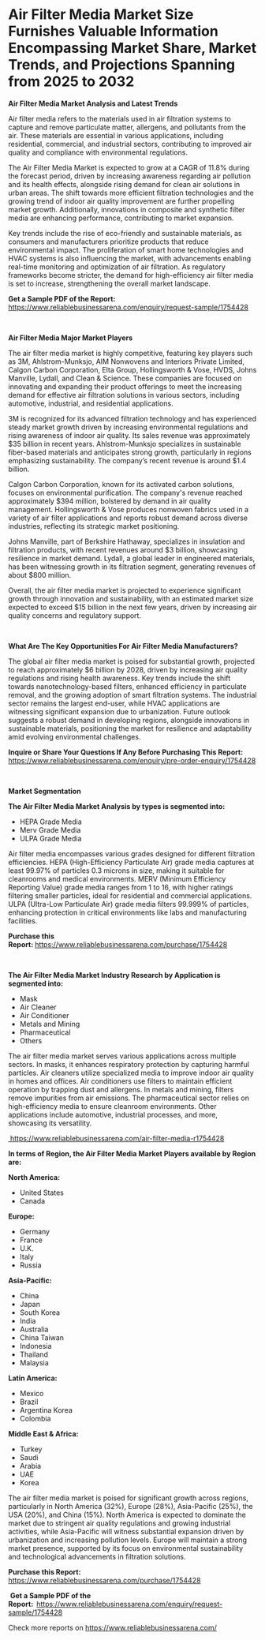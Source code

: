 <p><h1>Air Filter Media Market Size Furnishes Valuable Information Encompassing Market Share, Market Trends, and Projections Spanning from 2025 to 2032</h1></p><p><strong>Air Filter Media Market Analysis and Latest Trends</strong></p>
<p><p>Air filter media refers to the materials used in air filtration systems to capture and remove particulate matter, allergens, and pollutants from the air. These materials are essential in various applications, including residential, commercial, and industrial sectors, contributing to improved air quality and compliance with environmental regulations.</p><p>The Air Filter Media Market is expected to grow at a CAGR of 11.8% during the forecast period, driven by increasing awareness regarding air pollution and its health effects, alongside rising demand for clean air solutions in urban areas. The shift towards more efficient filtration technologies and the growing trend of indoor air quality improvement are further propelling market growth. Additionally, innovations in composite and synthetic filter media are enhancing performance, contributing to market expansion.</p><p>Key trends include the rise of eco-friendly and sustainable materials, as consumers and manufacturers prioritize products that reduce environmental impact. The proliferation of smart home technologies and HVAC systems is also influencing the market, with advancements enabling real-time monitoring and optimization of air filtration. As regulatory frameworks become stricter, the demand for high-efficiency air filter media is set to increase, strengthening the overall market landscape.</p></p>
<p><strong>Get a Sample PDF of the Report:&nbsp;</strong> <a href="https://www.reliablebusinessarena.com/enquiry/request-sample/1754428?utm_campaign=3561&utm_medium=2&utm_source=Github&utm_content=ia&utm_term=01042025&utm_id=air-filter-media">https://www.reliablebusinessarena.com/enquiry/request-sample/1754428</a></p>
<p>&nbsp;</p>
<p><strong>Air Filter Media Major Market Players</strong></p>
<p><p>The air filter media market is highly competitive, featuring key players such as 3M, Ahlstrom-Munksjo, AIM Nonwovens and Interiors Private Limited, Calgon Carbon Corporation, Elta Group, Hollingsworth & Vose, HVDS, Johns Manville, Lydall, and Clean & Science. These companies are focused on innovating and expanding their product offerings to meet the increasing demand for effective air filtration solutions in various sectors, including automotive, industrial, and residential applications.</p><p>3M is recognized for its advanced filtration technology and has experienced steady market growth driven by increasing environmental regulations and rising awareness of indoor air quality. Its sales revenue was approximately $35 billion in recent years. Ahlstrom-Munksjo specializes in sustainable fiber-based materials and anticipates strong growth, particularly in regions emphasizing sustainability. The company’s recent revenue is around $1.4 billion. </p><p>Calgon Carbon Corporation, known for its activated carbon solutions, focuses on environmental purification. The company's revenue reached approximately $394 million, bolstered by demand in air quality management. Hollingsworth & Vose produces nonwoven fabrics used in a variety of air filter applications and reports robust demand across diverse industries, reflecting its strategic market positioning. </p><p>Johns Manville, part of Berkshire Hathaway, specializes in insulation and filtration products, with recent revenues around $3 billion, showcasing resilience in market demand. Lydall, a global leader in engineered materials, has been witnessing growth in its filtration segment, generating revenues of about $800 million.</p><p>Overall, the air filter media market is projected to experience significant growth through innovation and sustainability, with an estimated market size expected to exceed $15 billion in the next few years, driven by increasing air quality concerns and regulatory support.</p></p>
<p>&nbsp;</p>
<p><strong>What Are The Key Opportunities For Air Filter Media Manufacturers?</strong></p>
<p><p>The global air filter media market is poised for substantial growth, projected to reach approximately $6 billion by 2028, driven by increasing air quality regulations and rising health awareness. Key trends include the shift towards nanotechnology-based filters, enhanced efficiency in particulate removal, and the growing adoption of smart filtration systems. The industrial sector remains the largest end-user, while HVAC applications are witnessing significant expansion due to urbanization. Future outlook suggests a robust demand in developing regions, alongside innovations in sustainable materials, positioning the market for resilience and adaptability amid evolving environmental challenges.</p></p>
<p><strong>Inquire or Share Your Questions If Any Before Purchasing This Report:</strong> <a href="https://www.reliablebusinessarena.com/enquiry/pre-order-enquiry/1754428?utm_campaign=3561&utm_medium=2&utm_source=Github&utm_content=ia&utm_term=01042025&utm_id=air-filter-media">https://www.reliablebusinessarena.com/enquiry/pre-order-enquiry/1754428</a></p>
<p>&nbsp;</p>
<p><strong>Market Segmentation</strong></p>
<p><strong>The Air Filter Media Market Analysis by types is segmented into:</strong></p>
<p><ul><li>HEPA Grade Media</li><li>Merv Grade Media</li><li>ULPA Grade Media</li></ul></p>
<p><p>Air filter media encompasses various grades designed for different filtration efficiencies. HEPA (High-Efficiency Particulate Air) grade media captures at least 99.97% of particles 0.3 microns in size, making it suitable for cleanrooms and medical environments. MERV (Minimum Efficiency Reporting Value) grade media ranges from 1 to 16, with higher ratings filtering smaller particles, ideal for residential and commercial applications. ULPA (Ultra-Low Particulate Air) grade media filters 99.999% of particles, enhancing protection in critical environments like labs and manufacturing facilities.</p></p>
<p><strong>Purchase this Report:&nbsp;</strong><a href="https://www.reliablebusinessarena.com/purchase/1754428?utm_campaign=3561&utm_medium=2&utm_source=Github&utm_content=ia&utm_term=01042025&utm_id=air-filter-media">https://www.reliablebusinessarena.com/purchase/1754428</a></p>
<p>&nbsp;</p>
<p><strong>The Air Filter Media Market Industry Research by Application is segmented into:</strong></p>
<p><ul><li>Mask</li><li>Air Cleaner</li><li>Air Conditioner</li><li>Metals and Mining</li><li>Pharmaceutical</li><li>Others</li></ul></p>
<p><p>The air filter media market serves various applications across multiple sectors. In masks, it enhances respiratory protection by capturing harmful particles. Air cleaners utilize specialized media to improve indoor air quality in homes and offices. Air conditioners use filters to maintain efficient operation by trapping dust and allergens. In metals and mining, filters remove impurities from air emissions. The pharmaceutical sector relies on high-efficiency media to ensure cleanroom environments. Other applications include automotive, industrial processes, and more, showcasing its versatility.</p></p>
<p><a href="https://www.reliablebusinessarena.com/air-filter-media-r1754428?utm_campaign=3561&utm_medium=2&utm_source=Github&utm_content=ia&utm_term=01042025&utm_id=air-filter-media">&nbsp;https://www.reliablebusinessarena.com/air-filter-media-r1754428</a></p>
<p><strong>In terms of Region, the Air Filter Media Market Players available by Region are:</strong></p>
<p>
    <p> <strong> North America: </strong>
        <ul>
            <li>United States</li>
            <li>Canada</li>
        </ul>
        </p> 
    <p> <strong> Europe: </strong>
        <ul>
            <li>Germany</li>
            <li>France</li>
            <li>U.K.</li>
            <li>Italy</li>
            <li>Russia</li>
        </ul>
        </p> 
    <p> <strong> Asia-Pacific: </strong>
        <ul>
            <li>China</li>
            <li>Japan</li>
            <li>South Korea</li>
            <li>India</li>
            <li>Australia</li>
            <li>China Taiwan</li>
            <li>Indonesia</li>
            <li>Thailand</li>
            <li>Malaysia</li>
        </ul>
        </p> 
    <p> <strong> Latin America: </strong>
        <ul>
            <li>Mexico</li>
            <li>Brazil</li>
            <li>Argentina Korea</li>
            <li>Colombia</li>
        </ul>
        </p> 
    <p> <strong> Middle East & Africa: </strong>
        <ul>
            <li>Turkey</li>
            <li>Saudi</li>
            <li>Arabia</li>
            <li>UAE</li>
            <li>Korea</li>
        </ul>
    </p>
    </p>
<p><p>The air filter media market is poised for significant growth across regions, particularly in North America (32%), Europe (28%), Asia-Pacific (25%), the USA (20%), and China (15%). North America is expected to dominate the market due to stringent air quality regulations and growing industrial activities, while Asia-Pacific will witness substantial expansion driven by urbanization and increasing pollution levels. Europe will maintain a strong market presence, supported by its focus on environmental sustainability and technological advancements in filtration solutions.</p></p>
<p><strong>Purchase this Report: </strong><a href="https://www.reliablebusinessarena.com/purchase/1754428?utm_campaign=3561&utm_medium=2&utm_source=Github&utm_content=ia&utm_term=01042025&utm_id=air-filter-media">https://www.reliablebusinessarena.com/purchase/1754428</a></p>
<p>&nbsp;<strong>Get a Sample PDF of the Report:&nbsp;&nbsp;</strong><a href="https://www.reliablebusinessarena.com/enquiry/request-sample/1754428?utm_campaign=3561&utm_medium=2&utm_source=Github&utm_content=ia&utm_term=01042025&utm_id=air-filter-media">https://www.reliablebusinessarena.com/enquiry/request-sample/1754428</a></p>
<p><strong></strong></p>
<p>Check more reports on <a href="https://www.reliablebusinessarena.com/?utm_campaign=3561&utm_medium=2&utm_source=Github&utm_content=ia&utm_term=01042025&utm_id=air-filter-media">https://www.reliablebusinessarena.com/</a></p>